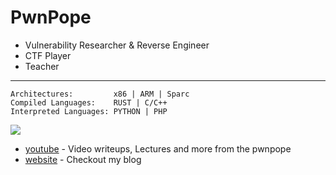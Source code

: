# PwnPope

- Vulnerability Researcher & Reverse Engineer
- CTF Player
- Teacher

---
  
```
Architectures:         x86 | ARM | Sparc
Compiled Languages:    RUST | C/C++ 
Interpreted Languages: PYTHON | PHP  
```
![](https://github-readme-stats.vercel.app/api?username=pwnpope&theme=monokai&show_icons=true)

- [youtube](https://youtube.com/@pwnpope) - Video writeups, Lectures and more from the pwnpope
- [website](https://pwn.ceo) - Checkout my blog
